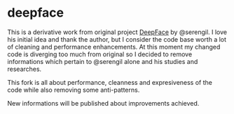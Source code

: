 # deepface

This is a derivative work from original project [DeepFace](https://github.com/serengil/deepface) by @serengil.
I love his initial idea and thank the author, but I consider the code base worth a lot of cleaning and performance
enhancements. At this moment my changed code is diverging too much from original so I decided to remove informations
which pertain to @serengil alone and his studies and researches.

This fork is all about performance, cleanness and expresiveness of the code while also removing some anti-patterns.

New informations will be published about improvements achieved.
